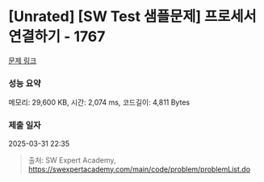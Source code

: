 # [Unrated] [SW Test 샘플문제] 프로세서 연결하기 - 1767 

[문제 링크](https://swexpertacademy.com/main/code/problem/problemDetail.do?contestProbId=AV4suNtaXFEDFAUf) 

### 성능 요약

메모리: 29,600 KB, 시간: 2,074 ms, 코드길이: 4,811 Bytes

### 제출 일자

2025-03-31 22:35



> 출처: SW Expert Academy, https://swexpertacademy.com/main/code/problem/problemList.do
